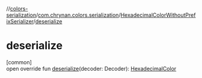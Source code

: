 //[colors-serialization](../../../index.md)/[com.chrynan.colors.serialization](../index.md)/[HexadecimalColorWithoutPrefixSerializer](index.md)/[deserialize](deserialize.md)

# deserialize

[common]\
open override fun [deserialize](deserialize.md)(decoder: Decoder): [HexadecimalColor](../../../../colors-core/colors-core/com.chrynan.colors/-hexadecimal-color/index.md)
